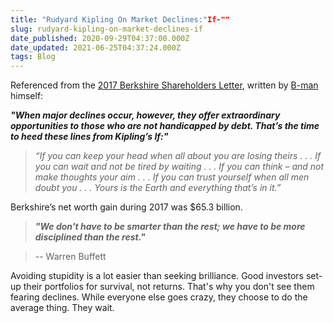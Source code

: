 ```yaml
---
title: "Rudyard Kipling On Market Declines:"If-""
slug: rudyard-kipling-on-market-declines-if
date_published: 2020-09-29T04:37:00.000Z
date_updated: 2021-06-25T04:37:24.000Z
tags: Blog
---
```


Referenced from the [2017 Berkshire Shareholders Letter](https://www.berkshirehathaway.com/letters/2017ltr.pdf), written by [B-man](https://www.google.com/search?client=safari&amp;rls=en&amp;q=warren+buffett&amp;ie=UTF-8&amp;oe=UTF-8) himself:

***"When major declines occur, however, they offer extraordinary opportunities to those who are not handicapped by debt. That’s the time to heed these lines from Kipling’s If:"***

> *“If you can keep your head when all about you are losing theirs . . .*
> *If you can wait and not be tired by waiting . . .*
> *If you can think – and not make thoughts your aim . . .*
> *If you can trust yourself when all men doubt you . . .*
> *Yours is the Earth and everything that’s in it.”*

Berkshire’s net worth gain during 2017 was $65.3 billion.

> ***"We don't have to be smarter than the rest; we have to be more disciplined than the rest."***

> -- Warren Buffett

Avoiding stupidity is a lot easier than seeking brilliance. Good investors set-up their portfolios for survival, not returns. That's why you don't see them fearing declines. While everyone else goes crazy, they choose to do the average thing. They wait.
